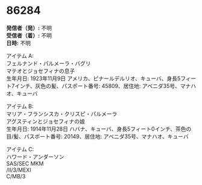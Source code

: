# 86284

**発信者（発）:** 不明  
**受信者（着）:** 不明  
**日時:** 不明  

アイテム A:  
フェルナンド・パルメーラ・バグリ  
マテオとジョセフィナの息子  
生年月日: 1923年11月9日 アメリカ、ピナールデルリオ、キューバ、身長5フィート7インチ、灰色の髪、パスポート番号: 45809、居住地: アベニダ35号、マナハオ、キューバ  

アイテム B:  
マリア・フランシスカ・クリスピ・パルメーラ  
アグスティンとジョセフィナの娘  
生年月日: 1914年11月28日 ハバナ、キューバ、身長5フィート0インチ、茶色の目/髪、パスポート番号: 20149、居住地: アベニダ35号、マナハオ、キューバ  

アイテム C:  
ハワード・アンダーソン  
SAS/SEC MKM  
/II/3/MEXI  
C/MB/3  